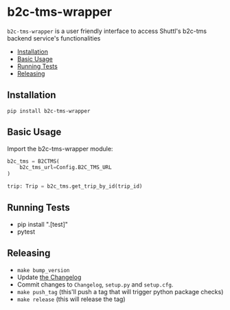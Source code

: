 # b2c-tms-wrapper

`b2c-tms-wrapper` is a user friendly interface to access Shuttl's b2c-tms backend service's functionalities

<!-- Use markdown-toc to build the following section -->

<!-- toc -->

- [Installation](#installation)
- [Basic Usage](#basic-usage)
- [Running Tests](#running-tests)
- [Releasing](#releasing)

<!-- tocstop -->

## Installation

`pip install b2c-tms-wrapper`

## Basic Usage

Import the b2c-tms-wrapper module:

```python
b2c_tms = B2CTMS(
    b2c_tms_url=Config.B2C_TMS_URL
)

trip: Trip = b2c_tms.get_trip_by_id(trip_id)
```
## Running Tests

- pip install ".[test]"
- pytest


## Releasing
- `make bump_version`
- Update [the Changelog](https://github.com/Shuttl-Tech/b2c-tms-wrapper/blob/master/Changelog.md)
- Commit changes to `Changelog`, `setup.py` and `setup.cfg`.
- `make push_tag` (this'll push a tag that will trigger python package checks)
- `make release` (this will release the tag)